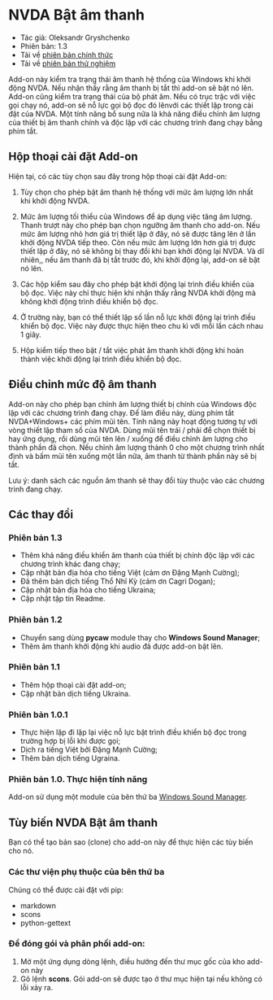 ﻿# NVDA Bật âm thanh

* Tác giả: Oleksandr Gryshchenko
* Phiên bản: 1.3
* Tải về [phiên bản chính thức][1]
* Tải về [phiên bản thử nghiệm][2]

Add-on này kiểm tra trạng thái âm thanh hệ thống của Windows khi khởi động NVDA. Nếu nhận thấy rằng âm thanh bị tắt thì add-on sẽ  bật nó lên.
Add-on cũng kiểm tra trạng thái của bộ phát âm. Nếu có trục trặc với việc gọi chạy nó, add-on sẽ nỗ lực gọi bộ đọc đó lênvới các thiết lập trong cài đặt của NVDA.
Một tính năng bổ sung nữa là khả năng điều chỉnh âm lượng của thiết bị âm thanh chính và độc lập với các chương trình  đang chạy bằng phím tắt.

## Hộp thoại cài đặt Add-on
Hiện tại, có các tùy chọn sau đây trong hộp thoại cài đặt Add-on:
1. Tùy chọn cho phép bật âm thanh hệ thống với mức âm lượng lớn nhất khi khởi động NVDA.
2. Mức âm lượng tối thiểu của Windows để áp dụng việc tăng âm lượng. Thanh trượt này cho phép bạn chọn ngưỡng âm thanh cho  add-on.
Nếu mức âm lượng nhỏ hơn giá trị thiết lập ở đây, nó sẽ được tăng lên ở lần khởi động NVDA tiếp theo.
Còn nếu mức âm lượng lớn hơn giá trị được thiết lập ở đây, nó sẽ không bị thay đổi khi bạn khởi động lại NVDA.
Và dĩ nhiên,, nếu âm thanh đã bị tắt trước đó, khi khởi động lại, add-on sẽ bật nó lên.

3. Các hộp kiểm sau đây cho phép bật khởi động lại trình điều khiển của bộ đọc.
Việc này chỉ thực hiện khi nhận thấy rằng NVDA khởi động mà không khởi động trình điều khiển bộ đọc.

4. Ở trường này, bạn có thể thiết lập số lần  nỗ lực khởi động lại trình điều khiển bộ đọc. Việc này được thực hiện theo chu kì với mỗi lần cách nhau 1 giây.

5. Hộp kiểm tiếp theo bật / tắt việc phát âm thanh khởi động  khi hoàn thành việc khởi động lại trình điều khiển bộ đọc.

## Điều chỉnh mức độ âm thanh
Add-on này cho phép bạn chỉnh âm lượng thiết bị chính của Windows độc lập với các chương trình đang chạy.
Để làm điều này, dùng phím tắt NVDA+Windows+ các phím mũi tên.
Tính năng này hoạt động tương tự với vòng thiết lập tham số của NVDA. Dùng mũi tên trái / phải để chọn thiết bị hay ứng dụng, rồi dùng mũi tên lên / xuống để điều chỉnh âm lượng cho thành phần đã chọn.
Nếu chỉnh âm lượng thành 0 cho một chương trình nhất định và bấm mũi tên xuống một lần nữa, âm thanh từ thành phần này sẽ bị tắt.

Lưu ý: danh sách các nguồn âm thanh sẽ thay đổi tùy thuộc vào các chương trình đang chạy.

## Các thay đổi

### Phiên bản 1.3
* Thêm khả năng điều khiển âm thanh của thiết bị chính độc lập với các chương trình khác đang chạy;
* Cập nhật bản địa hóa cho tiếng Việt (cảm ơn Đặng Mạnh Cường);
* Đã thêm bản dịch tiếng Thổ Nhĩ Kỳ (cảm ơn Cagri Dogan); 
* Cập nhật bản địa hóa cho tiếng Ukraina;
* Cập nhật tập tin Readme.

### Phiên bản 1.2
* Chuyển sang dùng **pycaw** module thay cho **Windows Sound Manager**;
* Thêm âm thanh khởi động khi audio đã được add-on bật lên.

### Phiên bản 1.1
* Thêm hộp thoại cài đặt add-on;
* Cập nhật bản dịch tiếng Ukraina.

### Phiên bản 1.0.1
* Thực hiện lặp đi lặp lại việc nỗ lực bật trình điều khiển bộ đọc trong trường hợp bị lỗi khi được gọi;
* Dịch ra tiếng Việt bởi Đặng Mạnh Cường;
* Thêm bản dịch tiếng Ugraina.

### Phiên bản 1.0. Thực hiện tính năng
Add-on sử dụng một module của bên thứ ba [Windows Sound Manager][2].

## Tùy biến NVDA Bật âm thanh
Bạn có thể tạo bản sao (clone) cho add-on này để thực hiện các tùy biến cho nó.

### Các thư viện phụ thuộc của bên thứ ba
Chúng có thể được cài đặt với pip:
- markdown
- scons
- python-gettext

### Để đóng gói và phân phối add-on:
1. Mở một ứng dụng dòng lệnh, điều hướng đến thư mục gốc của kho add-on này
2. Gõ lệnh **scons**. Gói add-on sẽ được tạo ở thư mục hiện tại nếu không có lỗi xảy ra.

[1]: https://github.com/grisov/Unmute/releases/download/v1.2/unmute-1.2.nvda-addon
[2]: https://github.com/grisov/Unmute/releases/download/v1.2/unmute-1.2.nvda-addon
